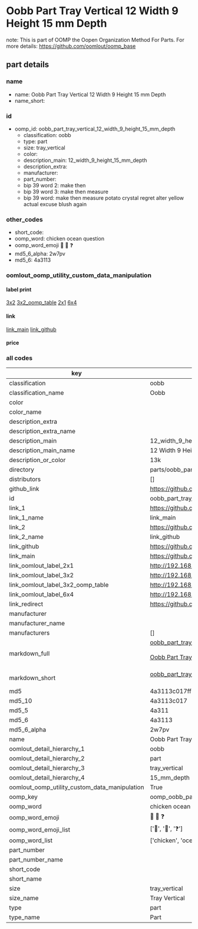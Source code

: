 # Oobb Part Tray Vertical 12 Width 9 Height 15 mm Depth  

note: This is part of OOMP the Oopen Organization Method For Parts. For more details: https://github.com/oomlout/oomp_base

##  part details
  







### name
* name: Oobb Part Tray Vertical 12 Width 9 Height 15 mm Depth
* name_short: 
### id
* oomp_id: oobb_part_tray_vertical_12_width_9_height_15_mm_depth
  * classification: oobb
  * type: part
  * size: tray_vertical
  * color: 
  * description_main: 12_width_9_height_15_mm_depth
  * description_extra: 
  * manufacturer: 
  * part_number: 
  * bip 39 word 2: make then
  * bip 39 word 3: make then measure
  * bip 39 word: make then measure potato crystal regret alter yellow actual excuse blush again

### other_codes
* short_code: 
* oomp_word: chicken ocean question
* oomp_word_emoji :chicken: :ocean: :question:
* md5_6_alpha: 2w7pv
* md5_6: 4a3113






### oomlout_oomp_utility_custom_data_manipulation
#### label print
[3x2](http://192.168.1.245:1112/?label=oomp%202w7pv)
[3x2_oomp_table](http://192.168.1.108:1112/?label=oomp%202w7pv)
[2x1](http://192.168.1.242:1112/?label=oomp%202w7pv)
[6x4](http://192.168.1.55:1112/?label=oomp%202w7pv)    

#### link

[link_main](https://github.com/oomlout/oomlout_oomp_version_1_messy/tree/main/parts/oobb_part_tray_vertical_12_width_9_height_15_mm_depth) [link_github](https://github.com/oomlout/oomlout_oomp_version_1_messy/tree/main/parts/oobb_part_tray_vertical_12_width_9_height_15_mm_depth)                             

#### price







### all codes 
| key | value |  
| --- | --- |  
| classification | oobb |  
| classification_name | Oobb |  
| color |  |  
| color_name |  |  
| description_extra |  |  
| description_extra_name |  |  
| description_main | 12_width_9_height_15_mm_depth |  
| description_main_name | 12 Width 9 Height 15 mm Depth |  
| description_or_color | 13k |  
| directory | parts/oobb_part_tray_vertical_12_width_9_height_15_mm_depth |  
| distributors | [] |  
| github_link | https://github.com/oomlout/oomlout_oomp_part_src/tree/main/parts/oobb_part_tray_vertical_12_width_9_height_15_mm_depth |  
| id | oobb_part_tray_vertical_12_width_9_height_15_mm_depth |  
| link_1 | https://github.com/oomlout/oomlout_oomp_version_1_messy/tree/main/parts/oobb_part_tray_vertical_12_width_9_height_15_mm_depth |  
| link_1_name | link_main |  
| link_2 | https://github.com/oomlout/oomlout_oomp_version_1_messy/tree/main/parts/oobb_part_tray_vertical_12_width_9_height_15_mm_depth |  
| link_2_name | link_github |  
| link_github | https://github.com/oomlout/oomlout_oomp_version_1_messy/tree/main/parts/oobb_part_tray_vertical_12_width_9_height_15_mm_depth |  
| link_main | https://github.com/oomlout/oomlout_oomp_version_1_messy/tree/main/parts/oobb_part_tray_vertical_12_width_9_height_15_mm_depth |  
| link_oomlout_label_2x1 | http://192.168.1.242:1112/?label=oomp%202w7pv |  
| link_oomlout_label_3x2 | http://192.168.1.245:1112/?label=oomp%202w7pv |  
| link_oomlout_label_3x2_oomp_table | http://192.168.1.108:1112/?label=oomp%202w7pv |  
| link_oomlout_label_6x4 | http://192.168.1.55:1112/?label=oomp%202w7pv |  
| link_redirect | https://github.com/oomlout/oomlout_oomp_version_1_messy/tree/main/parts/oobb_part_tray_vertical_12_width_9_height_15_mm_depth |  
| manufacturer |  |  
| manufacturer_name |  |  
| manufacturers | [] |  
| markdown_full | [oobb_part_tray_vertical_12_width_9_height_15_mm_depth](none)<br>[](none)<br>[Oobb Part Tray Vertical 12 Width 9 Height 15 Mm Depth](none)<br><br> |  
| markdown_short | [oobb_part_tray_vertical_12_width_9_height_15_mm_depth](none)<br><br> |  
| md5 | 4a3113c017ff00eed29aaa8d13f80c34 |  
| md5_10 | 4a3113c017 |  
| md5_5 | 4a311 |  
| md5_6 | 4a3113 |  
| md5_6_alpha | 2w7pv |  
| name | Oobb Part Tray Vertical 12 Width 9 Height 15 mm Depth |  
| oomlout_detail_hierarchy_1 | oobb |  
| oomlout_detail_hierarchy_2 | part |  
| oomlout_detail_hierarchy_3 | tray_vertical |  
| oomlout_detail_hierarchy_4 | 15_mm_depth |  
| oomlout_oomp_utility_custom_data_manipulation | True |  
| oomp_key | oomp_oobb_part_tray_vertical_12_width_9_height_15_mm_depth |  
| oomp_word | chicken ocean question |  
| oomp_word_emoji | :chicken: :ocean: :question: |  
| oomp_word_emoji_list | [':chicken:', ':ocean:', ':question:'] |  
| oomp_word_list | ['chicken', 'ocean', 'question'] |  
| part_number |  |  
| part_number_name |  |  
| short_code |  |  
| short_name |  |  
| size | tray_vertical |  
| size_name | Tray Vertical |  
| type | part |  
| type_name | Part |  

